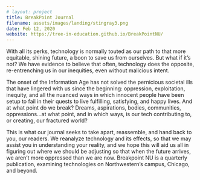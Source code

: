 ```yaml
---
# layout: project
title: BreakPoint Journal
filename: assets/images/landing/stingray3.png
date: Feb 12, 2020
website: https://tree-in-education.github.io/BreakPointNU/
---
```


With all its perks, technology is normally touted as our path to that more equitable, shining future, a boon to save us from ourselves. But what if it’s not? We have evidence to believe that often, technology does the opposite, re-entrenching us in our inequities, even without malicious intent. 

The onset of the Information Age has not solved the pernicious societal ills that have lingered with us since the beginning: oppression, exploitation, inequity, and all the nuanced ways in which innocent people have been setup to fail in their quests to live fulfilling, satisfying, and happy lives. And at what point do we break? Dreams, aspirations, bodies, communities, oppressions...at what point, and in which ways, is our tech contributing to, or creating, our fractured world? 

This is what our journal seeks to take apart, reassemble, and hand back to you, our readers. We reanalyze technology and its effects, so that we may assist you in understanding your reality, and we hope this will aid us all in figuring out where we should be adjusting so that when the future arrives, we aren’t more oppressed than we are now. Breakpoint NU is a quarterly publication, examining technologies on Northwestern’s campus, Chicago, and beyond. 